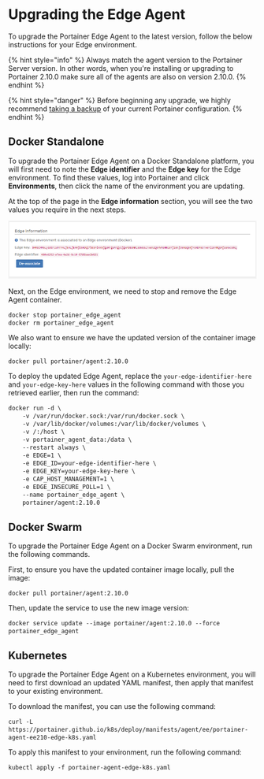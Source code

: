 # Upgrading the Edge Agent

To upgrade the Portainer Edge Agent to the latest version, follow the below instructions for your Edge environment.

{% hint style="info" %}
Always match the agent version to the Portainer Server version. In other words, when you're installing or upgrading to Portainer 2.10.0 make sure all of the agents are also on version 2.10.0.
{% endhint %}

{% hint style="danger" %}
Before beginning any upgrade, we highly recommend [taking a backup](../../admin/settings/#backup-portainer) of your current Portainer configuration.
{% endhint %}

## Docker Standalone

To upgrade the Portainer Edge Agent on a Docker Standalone platform, you will first need to note the **Edge identifier** and the **Edge key** for the Edge environment. To find these values, log into Portainer and click **Environments**, then click the name of the environment you are updating.

At the top of the page in the **Edge information** section, you will see the two values you require in the next steps.

![](../../.gitbook/assets/2.11.1-edge-information.png)

Next, on the Edge environment, we need to stop and remove the Edge Agent container.

```
docker stop portainer_edge_agent
docker rm portainer_edge_agent
```

We also want to ensure we have the updated version of the container image locally:

```
docker pull portainer/agent:2.10.0
```

To deploy the updated Edge Agent, replace the `your-edge-identifier-here` and `your-edge-key-here` values in the following command with those you retrieved earlier, then run the command:

```
docker run -d \
    -v /var/run/docker.sock:/var/run/docker.sock \
    -v /var/lib/docker/volumes:/var/lib/docker/volumes \
    -v /:/host \
    -v portainer_agent_data:/data \
    --restart always \
    -e EDGE=1 \
    -e EDGE_ID=your-edge-identifier-here \
    -e EDGE_KEY=your-edge-key-here \
    -e CAP_HOST_MANAGEMENT=1 \
    -e EDGE_INSECURE_POLL=1 \
    --name portainer_edge_agent \
    portainer/agent:2.10.0
```

## Docker Swarm

To upgrade the Portainer Edge Agent on a Docker Swarm environment, run the following commands.

First, to ensure you have the updated container image locally, pull the image:

```
docker pull portainer/agent:2.10.0
```

Then, update the service to use the new image version:

```
docker service update --image portainer/agent:2.10.0 --force portainer_edge_agent 
```

## Kubernetes

To upgrade the Portainer Edge Agent on a Kubernetes environment, you will need to first download an updated YAML manifest, then apply that manifest to your existing environment.

To download the manifest, you can use the following command:

```
curl -L https://portainer.github.io/k8s/deploy/manifests/agent/ee/portainer-agent-ee210-edge-k8s.yaml
```

To apply this manifest to your environment, run the following command:

```
kubectl apply -f portainer-agent-edge-k8s.yaml
```
